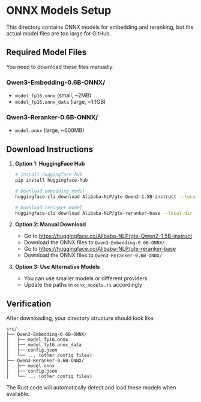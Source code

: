 # ONNX Models Setup

This directory contains ONNX models for embedding and reranking, but the actual model files are too large for GitHub.

## Required Model Files

You need to download these files manually:

### Qwen3-Embedding-0.6B-ONNX/
- `model_fp16.onnx` (small, ~2MB)
- `model_fp16.onnx_data` (large, ~1.1GB) 

### Qwen3-Reranker-0.6B-ONNX/
- `model.onnx` (large, ~600MB)

## Download Instructions

1. **Option 1: HuggingFace Hub**
   ```bash
   # Install huggingface-hub
   pip install huggingface-hub
   
   # Download embedding model
   huggingface-cli download Alibaba-NLP/gte-Qwen2-1.5B-instruct --local-dir Qwen3-Embedding-0.6B-ONNX/
   
   # Download reranker model  
   huggingface-cli download Alibaba-NLP/gte-reranker-base --local-dir Qwen3-Reranker-0.6B-ONNX/
   ```

2. **Option 2: Manual Download**
   - Go to https://huggingface.co/Alibaba-NLP/gte-Qwen2-1.5B-instruct
   - Download the ONNX files to `Qwen3-Embedding-0.6B-ONNX/`
   - Go to https://huggingface.co/Alibaba-NLP/gte-reranker-base  
   - Download the ONNX files to `Qwen3-Reranker-0.6B-ONNX/`

3. **Option 3: Use Alternative Models**
   - You can use smaller models or different providers
   - Update the paths in `onnx_models.rs` accordingly

## Verification

After downloading, your directory structure should look like:
```
src/
├── Qwen3-Embedding-0.6B-ONNX/
│   ├── model_fp16.onnx
│   ├── model_fp16.onnx_data
│   ├── config.json
│   └── ... (other config files)
├── Qwen3-Reranker-0.6B-ONNX/
│   ├── model.onnx
│   ├── config.json
│   └── ... (other config files)
```

The Rust code will automatically detect and load these models when available.
